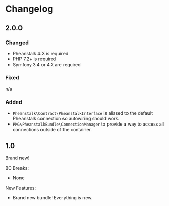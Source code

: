 # Changelog

## 2.0.0

### Changed

- Pheanstalk 4.X is required
- PHP 7.2+ is required
- Symfony 3.4 or 4.X are required

### Fixed
n/a

### Added

- `Pheanstalk\Contract\PheanstalkInterface` is aliased to the default Pheanstalk
  connection so autowiring should work.
- `PMG\PheanstalkBundle\ConnectionManager` to provide a way to access all
  connections outside of the container.

## 1.0

Brand new!

BC Breaks:

- None

New Features:

- Brand new bundle! Everything is new.
